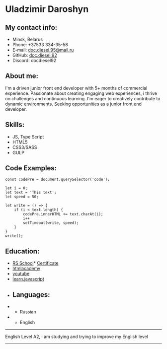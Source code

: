# Uladzimir Daroshyn
## My contact info:
* Minsk, Belarus
* Phone: +37533 334-35-58
* E-mail: [doc.diesel.95@mail.ru](mailto:doc.diesel.95@mail.ru "doc.diesel.95@mail.ru")
* GitHub: [doc.diesel.92](https://github.com/DocDiesel92 "doc.diesel.92")
* Discord: docdiesel92
## About me:
I'm a driven junior front end developer with 5+ months of commercial experience. Passionate about creating engaging web experiences, i thrive on challenges and continuous learning. I'm eager to creatively contribute to dynamic environments. Seeking opportunities as a junior front end developer.
## Skills:
- JS, Type Script
- HTML5
- CSS3/SASS
- GULP
## Code Examples:
    const codePre = document.querySelector('code');

    let i = 0;
    let text = 'This text';
    let speed = 50;

    let write = () => {
        if (i < text.length) {
            codePre.innerHTML += text.charAt(i);
            i++
            setTimeout(write, speed);
        }
    }
    write();
## Education:
- [RS School](https://rs.school/ "RS School")* [Certificate](https://docviewer.yandex.by/view/342202273/?*=JXCY%2Bx8rvIDJgDMUGmv3496t5AJ7InVybCI6InlhLWRpc2stcHVibGljOi8vemxwWmljUFBDMWlCdE5BQlBKU0psNUVQRGk3UlVLMERyL28yaENYdkZTNCtqakxxSStWTTlTb2djWDJaM0gzbXEvSjZicG1SeU9Kb25UM1ZvWG5EYWc9PSIsInRpdGxlIjoib2lhcjB3aWMucGRmIiwibm9pZnJhbWUiOmZhbHNlLCJ1aWQiOiIzNDIyMDIyNzMiLCJ0cyI6MTY0NzQyMTk5NjM4NCwieXUiOiI5MTY1ODY0MzQxNjQ1MTM4NTcxIn0%3D "Certificate")
- [htmlacademy](https://htmlacademy.ru/ "htmlacademy")
- [youtube](https://www.youtube.com/c/FreelancerLifeStyle/videos "youtube")
- [learn.javascript](https://learn.javascript.ru/ "learn.javascript")
- ## Languages:
- - Russian
- - English

------------


English
Level A2, i am studying and trying to improve my English level

------------
